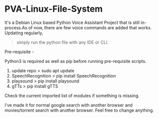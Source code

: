 # PVA-Linux-File-System

It's a Debian Linux based Python Voice Assistant Project that is still in-process.As of now, there are few voice commands are added that works. Updating regularly,

 > simply run the python file with any IDE or CLI.

Pre-requisite -

Python3 is required as well as pip before running pre-requisite scripts.

1. update repo > sudo apt update
2. SpeechRecognition > pip install SpeechRecognition
3. playsound > pip install playsound
4. gTTs > pip install gTTS

Check the current imported list of modules if something is missing.

I've made it for normal google search with another browser and movies/torrent search with another browser.
Feel free to change anything.
